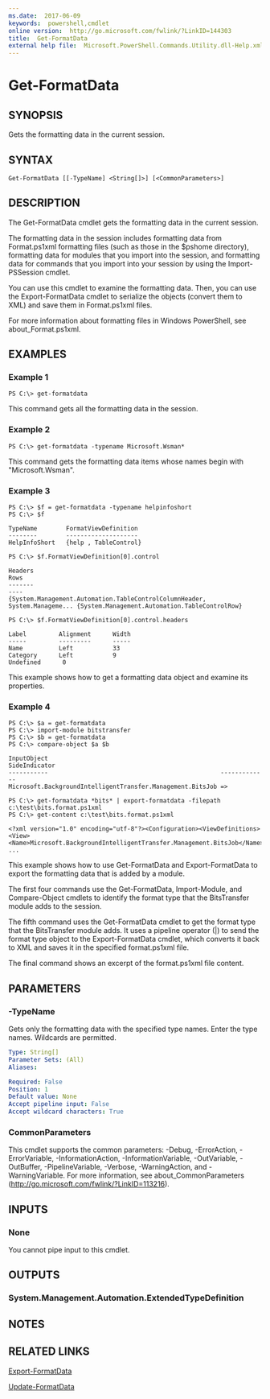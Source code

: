 ```yaml
---
ms.date:  2017-06-09
keywords:  powershell,cmdlet
online version:  http://go.microsoft.com/fwlink/?LinkID=144303
title:  Get-FormatData
external help file:  Microsoft.PowerShell.Commands.Utility.dll-Help.xml
---
```


# Get-FormatData
## SYNOPSIS
Gets the formatting data in the current session.
## SYNTAX

```
Get-FormatData [[-TypeName] <String[]>] [<CommonParameters>]
```

## DESCRIPTION
The Get-FormatData cmdlet gets the formatting data in the current session.

The formatting data in the session includes formatting data from Format.ps1xml formatting files (such as those in the $pshome directory), formatting data for modules that you import into the session, and formatting data for commands that you import into your session by using the Import-PSSession cmdlet.

You can use this cmdlet to examine the formatting data.
Then, you can use the Export-FormatData cmdlet to serialize the objects (convert them to XML) and save them in Format.ps1xml files.

For more information about formatting files in Windows PowerShell, see about_Format.ps1xml.
## EXAMPLES

### Example 1
```
PS C:\> get-formatdata
```

This command gets all the formatting data in the session.
### Example 2
```
PS C:\> get-formatdata -typename Microsoft.Wsman*
```

This command gets the formatting data items whose names begin with "Microsoft.Wsman".
### Example 3
```
PS C:\> $f = get-formatdata -typename helpinfoshort
PS C:\> $f

TypeName        FormatViewDefinition
--------        --------------------
HelpInfoShort   {help , TableControl}

PS C:\> $f.FormatViewDefinition[0].control

Headers                                                                    Rows
-------                                                                    ----
{System.Management.Automation.TableControlColumnHeader, System.Manageme... {System.Management.Automation.TableControlRow}

PS C:\> $f.FormatViewDefinition[0].control.headers

Label         Alignment      Width
-----         ---------      -----
Name          Left           33
Category      Left           9
Undefined      0
```

This example shows how to get a formatting data object and examine its properties.
### Example 4
```
PS C:\> $a = get-formatdata
PS C:\> import-module bitstransfer
PS C:\> $b = get-formatdata
PS C:\> compare-object $a $b

InputObject                                                SideIndicator
-----------                                                -------------
Microsoft.BackgroundIntelligentTransfer.Management.BitsJob =>

PS C:\> get-formatdata *bits* | export-formatdata -filepath c:\test\bits.format.ps1xml
PS C:\> get-content c:\test\bits.format.ps1xml

<?xml version="1.0" encoding="utf-8"?><Configuration><ViewDefinitions>
<View><Name>Microsoft.BackgroundIntelligentTransfer.Management.BitsJob</Name>
...
```

This example shows how to use Get-FormatData and Export-FormatData to export the formatting data that is added by a module.

The first four commands use the Get-FormatData, Import-Module, and Compare-Object cmdlets to identify the format type that the BitsTransfer module adds to the session.

The fifth command uses the Get-FormatData cmdlet to get the format type that the BitsTransfer module adds.
It uses a pipeline operator (|) to send the format type object to the Export-FormatData cmdlet, which converts it back to XML and saves it in the specified format.ps1xml file.

The final command shows an excerpt of the format.ps1xml file content.
## PARAMETERS

### -TypeName
Gets only the formatting data with the specified type names.
Enter the type names.
Wildcards are permitted.

```yaml
Type: String[]
Parameter Sets: (All)
Aliases: 

Required: False
Position: 1
Default value: None
Accept pipeline input: False
Accept wildcard characters: True
```

### CommonParameters
This cmdlet supports the common parameters: -Debug, -ErrorAction, -ErrorVariable, -InformationAction, -InformationVariable, -OutVariable, -OutBuffer, -PipelineVariable, -Verbose, -WarningAction, and -WarningVariable. For more information, see about_CommonParameters (http://go.microsoft.com/fwlink/?LinkID=113216).
## INPUTS

### None
You cannot pipe input to this cmdlet.
## OUTPUTS

### System.Management.Automation.ExtendedTypeDefinition

## NOTES

## RELATED LINKS

[Export-FormatData](Export-FormatData.md)

[Update-FormatData](Update-FormatData.md)

